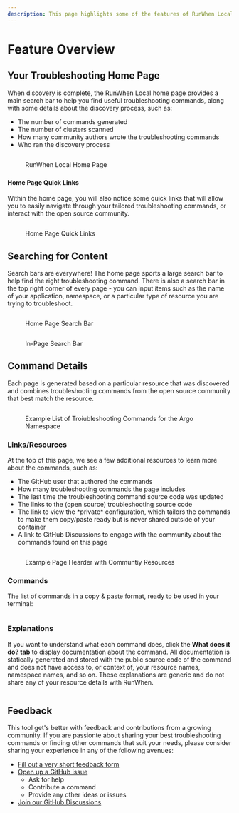 ```yaml
---
description: This page highlights some of the features of RunWhen Local
---
```


# Feature Overview

## Your Troubleshooting Home Page

When discovery is complete, the RunWhen Local home page provides a main search bar to help you find useful troubleshooting commands, along with some details about the discovery process, such as:

* The number of commands generated
* The number of clusters scanned
* How many community authors wrote the troubleshooting commands
* Who ran the discovery process

<figure><img src="assets/feature_overview_1.png" alt=""><figcaption><p>RunWhen Local Home Page</p></figcaption></figure>

###

#### Home Page Quick Links

Within the home page, you will also notice some quick links that will allow you to easily navigate through your tailored troubleshooting commands, or interact with the open source community.

<figure><img src="assets/feature_overview_2.png" alt=""><figcaption><p>Home Page Quick Links</p></figcaption></figure>

####

## Searching for Content

Search bars are everywhere! The home page sports a large search bar to help find the right troubleshooting command. There is also a search bar in the top right corner of every page - you can input items such as the name of your application, namespace, or a particular type of resource you are trying to troubleshoot.

<figure><img src="assets/feature_overview_3.png" alt=""><figcaption><p>Home Page Search Bar</p></figcaption></figure>

<figure><img src="assets/feature_overview_4.png" alt=""><figcaption><p>In-Page Search Bar</p></figcaption></figure>

## Command Details

Each page is generated based on a particular resource that was discovered and combines troubleshooting commands from the open source community that best match the resource.

<figure><img src="assets/feature_overview_5.png" alt=""><figcaption><p>Example List of Troiubleshooting Commands for the Argo Namespace</p></figcaption></figure>

### Links/Resources

At the top of this page, we see a few additional resources to learn more about the commands, such as:

* The GitHub user that authored the commands
* How many troubleshooting commands the page includes
* The last time the troubleshooting command source code was updated
* The links to the (open source) troubleshooting source code
* The link to view the \*private\* configuration, which tailors the commands to make them copy/paste ready but is never shared outside of your container
* A link to GitHub Discussions to engage with the community about the commands found on this page

<figure><img src="assets/feature_overview_6.png" alt=""><figcaption><p>Example Page Hearder with Communtiy Resources</p></figcaption></figure>

### Commands

The list of commands in a copy & paste format, ready to be used in your terminal:

<figure><img src="assets/feature_overview_7.png" alt=""><figcaption></figcaption></figure>

### Explanations

If you want to understand what each command does, click the **What does it do? tab** to display documentation about the command. All documentation is statically generated and stored with the public source code of the command and does not have access to, or context of, your resource names, namespace names, and so on. These explanations are generic and do not share any of your resource details with RunWhen.

<figure><img src="assets/feature_overview_8.png" alt=""><figcaption></figcaption></figure>

###

## Feedback <a href="#tool-feedback" id="tool-feedback"></a>

This tool get's better with feedback and contributions from a growing community. If you are passionte about sharing your best troubleshooting commands or finding other commands that suit your needs, please consider sharing your experience in any of the following avenues:

* [Fill out a very short feedback form](https://docs.google.com/forms/d/e/1FAIpQLScuso8SQMdj9d-0VnxxBMcvdZrcZ2M389EbwE355flnkQOUFQ/viewform)
* [Open up a GitHub issue](https://github.com/runwhen-contrib/runwhen-local/issues/new/choose)
  * Ask for help
  * Contribute a command
  * Provide any other ideas or issues
* [Join our GitHub Discussions](https://github.com/orgs/runwhen-contrib/discussions)
